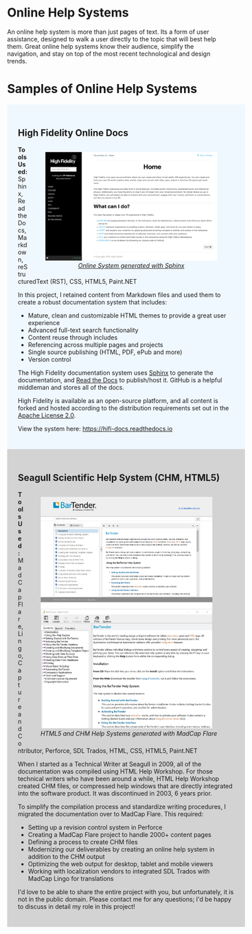 # Online Help Systems

An online help system is more than just pages of text. Its a form of user assistance, designed to walk a user directly to the topic that will best help them. Great online help systems know their audience, simplify the navigation, and stay on top of the most recent technological and design trends.

<h1>Samples of Online Help Systems</h1>

<div style="width:100%; background:aliceblue; padding:25px;">
 
<h2>High Fidelity Online Docs</h2>

<p>
  <figure style="float:right;">
    <a href="https://hifi-docs.readthedocs.io/en/latest"><img src="hifi-docs.png" width="400px" />
      <figcaption style="font-style:italic; text-align:center;">Online System generated with Sphinx</figcaption></a>
  </figure>
  <strong>Tools Used:</strong> Sphinx, Read the Docs, Markdown, reStructuredText (RST), CSS, HTML5, Paint.NET</p>
<p>In this project, I retained content from Markdown files and used them to create a robust documentation system that includes:</p>

<ul>
  <li>Mature, clean and customizable HTML themes to provide a great user experience</li>
  <li>Advanced full-text search functionality</li>
  <li>Content reuse through includes</li>
  <li>Referencing across multiple pages and projects</li>
  <li>Single source publishing (HTML, PDF, ePub and more)</li>
  <li>Version control</li>
</ul>

<p>The High Fidelity documentation system uses <a href="http://www.sphinx-doc.org">Sphinx</a> to generate the documentation, and <a href="https://readthedocs.org">Read the Docs</a> to publish/host it. GitHub is a helpful middleman and stores all of the docs.</p>

<p>High Fidelity is available as an open-source platform, and all content is forked and hosted according to the distribution requirements set out in the <a href="https://www.apache.org/licenses/LICENSE-2.0">Apache License 2.0</a>. </p>

<p>View the system here: <a href="https://hifi-docs.readthedocs.io/en/latest" target="_blank">https://hifi-docs.readthedocs.io</a></p>

</div>

<div style="width:100%; background:lightgray; padding:25px;">

<h2>Seagull Scientific Help System (CHM, HTML5)</h2>  
  
<p>
 <figure style="float:right;">
    <img src="bartender-help.png" width="400px" />
      <figcaption style="font-style:italic; text-align:center;">HTML5 and CHM Help Systems generated with MadCap Flare</figcaption>
  </figure>
 <strong>Tools Used:</strong> MadCap Flare, Lingo, Capture and Contributor, Perforce, SDL Trados, HTML, CSS, HTML5, Paint.NET</p>

<p>When I started as a Technical Writer at Seagull in 2009, all of the documentation was compiled using HTML Help Workshop. For those technical writers who have been around a while, HTML Help Workshop created CHM files, or compressed help windows that are directly integrated into the software product. It was discontinued in 2003, 6 years prior. </p>

<p>To simplify the compilation process and standardize writing procedures, I migrated the documentation over to MadCap Flare. This required: </p>

<ul>
 <li>Setting up a revision control system in Perforce </li>
 <li>Creating a MadCap Flare project to handle 2000+ content pages</li>
 <li>Defining a process to create CHM files</li>
 <li>Modernizing our deliverables by creating an online help system in addition to the CHM output</li>
 <li>Optimizing the web output for desktop, tablet and mobile viewers</li>
 <li>Working with localization vendors to integrated SDL Trados with MadCap Lingo for translations</li>
</ul>

<p>I'd love to be able to share the entire project with you, but unfortunately, it is not in the public domain. Please contact me for any questions; I'd be happy to discuss in detail my role in this project!</p>

</div>
